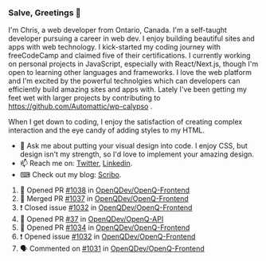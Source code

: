 ### Salve, Greetings 👋

I'm Chris, a web developer from Ontario, Canada. I'm a self-taught developer pursuing a career in web dev. I enjoy building beautiful sites and apps with web technology.
I kick-started my coding journey with freeCodeCamp and claimed five of their certifications.  I currently working on personal projects in JavaScript, especially with React/Next.js, though I'm open to learning other languages and frameworks. I love the web platform and I'm excited by the powerful technolgies which can developers can efficiently build amazing sites and apps with. Lately I've been getting my feet wet with larger projects by contributing to https://github.com/Automattic/wp-calypso .

When I get down to coding, I enjoy the satisfaction of creating complex interaction and the eye candy of adding styles to my HTML. 

- 💬 Ask me about putting your visual design into code. I enjoy CSS, but design isn't my strength, so I'd love to implement your amazing design.
- 📫 Reach me on: [Twitter](https://twitter.com/Christo28120856), [Linkedin](https://www.linkedin.com/in/christopher-stevers-07b9a5204/).
- ⌨ Check out my blog: [Scribo](https://christopherstevers.cf).
<!--
**Christopher-Stevers/Christopher-Stevers** is a ✨ _special_ ✨ repository because its `README.md` (this file) appears on your GitHub profile.

Here are some ideas to get you started:

- 🔭 I’m currently working on ...
- 🌱 I’m currently learning ...
- 👯 I’m looking to collaborate on ...
- 🤔 I’m looking for help with ...
- 😄 Pronouns: ...
- ⚡ Fun fact: ...
-->

<!--START_SECTION:activity-->
1. 💪 Opened PR [#1038](https://github.com/OpenQDev/OpenQ-Frontend/pull/1038) in [OpenQDev/OpenQ-Frontend](https://github.com/OpenQDev/OpenQ-Frontend)
2. 🎉 Merged PR [#1037](https://github.com/OpenQDev/OpenQ-Frontend/pull/1037) in [OpenQDev/OpenQ-Frontend](https://github.com/OpenQDev/OpenQ-Frontend)
3. ❗️ Closed issue [#1032](https://github.com/OpenQDev/OpenQ-Frontend/issues/1032) in [OpenQDev/OpenQ-Frontend](https://github.com/OpenQDev/OpenQ-Frontend)
4. 💪 Opened PR [#37](https://github.com/OpenQDev/OpenQ-API/pull/37) in [OpenQDev/OpenQ-API](https://github.com/OpenQDev/OpenQ-API)
5. 💪 Opened PR [#1034](https://github.com/OpenQDev/OpenQ-Frontend/pull/1034) in [OpenQDev/OpenQ-Frontend](https://github.com/OpenQDev/OpenQ-Frontend)
6. ❗️ Opened issue [#1032](https://github.com/OpenQDev/OpenQ-Frontend/issues/1032) in [OpenQDev/OpenQ-Frontend](https://github.com/OpenQDev/OpenQ-Frontend)
7. 🗣 Commented on [#1031](https://github.com/OpenQDev/OpenQ-Frontend/issues/1031) in [OpenQDev/OpenQ-Frontend](https://github.com/OpenQDev/OpenQ-Frontend)
<!--END_SECTION:activity-->
